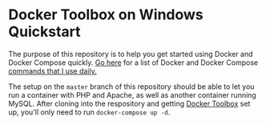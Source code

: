 # Docker Toolbox on Windows Quickstart

The purpose of this repository is to help you get started using Docker and Docker Compose quickly. [Go here](https://mcaubrey.github.io/docker-windows-quickstart) for a list of Docker and Docker Compose [commands that I use daily.](https://mcaubrey.github.io/docker-windows-quickstart)

The setup on the `master` branch of this repository should be able to let you run a container with PHP and Apache, as well as another container running MySQL. After cloning into the respository and getting [Docker Toolbox](https://docs.docker.com/toolbox/toolbox_install_windows/) set up, you'll only need to run `docker-compose up -d`.